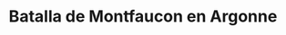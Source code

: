 ﻿---
title: "Batalla de Montfaucon en Argonne"
permalink: periodes_913.html
layout: periode
dataInici: 888-06-24
sidebar: periodes
pares:
  - id: 539
    title: "Imperio Carolingio"
    dataInici: "(751)"
    dataFi: "(888)"

fills:
jocsPrincipals:
jocsEscenaris:
jocsEpoca:
  - title: "Les Rois Francs"
    bggId: 107372
    escenari: "Montfaucon en Argonne"
    dataInici: 
    dataFi: 

jocsEpocaEscenaris:
---
